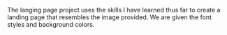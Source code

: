 The langing page project uses the skills I have learned thus far to create a landing page that resembles the image provided. We are given the font styles and background colors.
